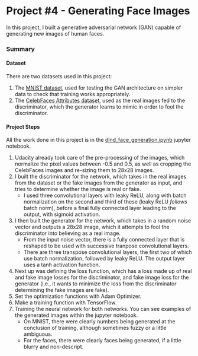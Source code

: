 # Project #4 - Generating Face Images

In this project, I built a generative adversarial network (GAN) capable of generating new images of human faces. 

### Summary

#### Dataset

There are two datasets used in this project:
1. The [MNIST dataset](http://yann.lecun.com/exdb/mnist/), used for testing the GAN architecture on simpler data to check that training works appropriately.
2. The [CelebFaces Attributes dataset](http://mmlab.ie.cuhk.edu.hk/projects/CelebA.html), used as the real images fed to the discriminator, which the generator learns to mimic in order to fool the discriminator.

#### Project Steps

All the work done in this project is in the [dlnd_face_generation.ipynb](face_generation/dlnd_face_generation.ipynb) jupyter notebook.

1. Udacity already took care of the pre-processing of the images, which normalize the pixel values between -0.5 and 0.5, as well as cropping the CelebFaces images and re-sizing them to 28x28 images.
2. I built the discriminator for the network, which takes in the real images from the dataset or the fake images from the generator as input, and tries to determine whether the image is real or fake.
    - I used three convolutional layers with leaky ReLU, along with batch normalization on the second and third of these (leaky ReLU *follows* batch norm), before a final fully connected layer leading to the output, with sigmoid activation.
3. I then built the generator for the network, which takes in a random noise vector and outputs a 28x28 image, which it attempts to fool the discriminator into believing as a real image.
    - From the input noise vector, there is a fully connected layer that is reshaped to be used with successive tranpose convolutional layers.
    - There are three transpose convolutional layers, the first two of which use batch normalization, followed by leaky ReLU. The output layer uses a tanh activation function.
4. Next up was defining the loss function, which has a loss made up of real and fake image losses for the discriminator, and fake image loss for the generator (i.e., it wants to minimize the loss from the discriminator determining the fake images are fake).
5. Set the optimization functions with Adam Optimizer.
6. Make a training function with TensorFlow.
7. Training the neural network for both networks. You can see examples of the generated images within the jupyter notebook.
    - On MNIST, there were clearly numbers being generated at the conclusion of training, although sometimes fuzzy or a little ambiguous.
    - For the faces, there were clearly faces being generated, if a little blurry and non-descript.
